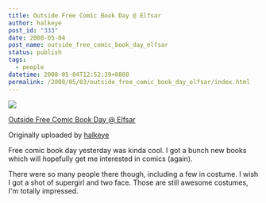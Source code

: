 ```yaml
---
title: Outside Free Comic Book Day @ Elfsar
author: halkeye
post_id: "333"
date: 2008-05-04
post_name: outside_free_comic_book_day_elfsar
status: publish
tags:
  - people
datetime: 2008-05-04T12:52:39+0800
permalink: /2008/05/03/outside_free_comic_book_day_elfsar/index.html
---
```


![](https://farm3.static.flickr.com/2184/2462993639_ff05c2548e_m.jpg)


[Outside Free Comic Book Day @ Elfsar](https://www.flickr.com/photos/halkeye/2462993639/)

Originally uploaded by [halkeye](https://www.flickr.com/people/halkeye/)

Free comic book day yesterday was kinda cool. I got a bunch new books which will hopefully get me interested in comics (again).   

There were so many people there though, including a few in costume. I wish I got a shot of supergirl and two face. Those are still awesome costumes, I'm totally impressed.
